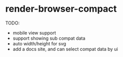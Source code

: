 # render-browser-compact

TODO:

- mobile view support
- support showing sub compat data
- auto width/height for svg
- add a docs site, and can select compat data by ui
